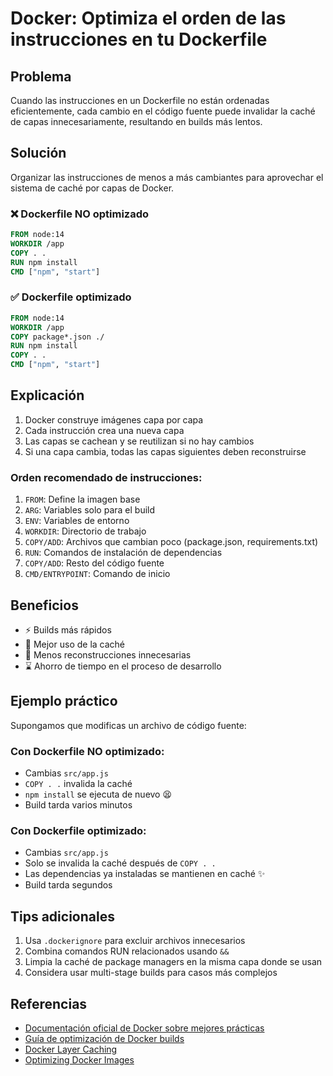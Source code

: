 # Docker: Optimiza el orden de las instrucciones en tu Dockerfile

## Problema
Cuando las instrucciones en un Dockerfile no están ordenadas eficientemente, cada cambio en el código fuente puede invalidar la caché de capas innecesariamente, resultando en builds más lentos.

## Solución
Organizar las instrucciones de menos a más cambiantes para aprovechar el sistema de caché por capas de Docker.

### ❌ Dockerfile NO optimizado

```Dockerfile
FROM node:14
WORKDIR /app
COPY . .
RUN npm install
CMD ["npm", "start"]
```

### ✅ Dockerfile optimizado

```Dockerfile
FROM node:14
WORKDIR /app
COPY package*.json ./
RUN npm install
COPY . .
CMD ["npm", "start"]
```

## Explicación

1. Docker construye imágenes capa por capa
2. Cada instrucción crea una nueva capa
3. Las capas se cachean y se reutilizan si no hay cambios
4. Si una capa cambia, todas las capas siguientes deben reconstruirse

### Orden recomendado de instrucciones:

1. `FROM`: Define la imagen base
2. `ARG`: Variables solo para el build
3. `ENV`: Variables de entorno
4. `WORKDIR`: Directorio de trabajo
5. `COPY/ADD`: Archivos que cambian poco (package.json, requirements.txt)
6. `RUN`: Comandos de instalación de dependencias
7. `COPY/ADD`: Resto del código fuente
8. `CMD/ENTRYPOINT`: Comando de inicio

## Beneficios

- ⚡ Builds más rápidos
- 💾 Mejor uso de la caché
- 🔄 Menos reconstrucciones innecesarias
- ⌛ Ahorro de tiempo en el proceso de desarrollo

## Ejemplo práctico

Supongamos que modificas un archivo de código fuente:

### Con Dockerfile NO optimizado:
- Cambias `src/app.js`
- `COPY . .` invalida la caché
- `npm install` se ejecuta de nuevo 😫
- Build tarda varios minutos

### Con Dockerfile optimizado:
- Cambias `src/app.js`
- Solo se invalida la caché después de `COPY . .`
- Las dependencias ya instaladas se mantienen en caché ✨
- Build tarda segundos

## Tips adicionales

1. Usa `.dockerignore` para excluir archivos innecesarios
2. Combina comandos RUN relacionados usando `&&`
3. Limpia la caché de package managers en la misma capa donde se usan
4. Considera usar multi-stage builds para casos más complejos

## Referencias

- [Documentación oficial de Docker sobre mejores prácticas](https://docs.docker.com/develop/develop-images/dockerfile_best-practices/)
- [Guía de optimización de Docker builds](https://docs.docker.com/develop/develop-images/dockerfile_best-practices/#leverage-build-cache)
- [Docker Layer Caching](https://docs.docker.com/build/cache/)
- [Optimizing Docker Images](https://docs.docker.com/develop/develop-images/guidelines/)